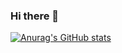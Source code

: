 ### Hi there 👋

[![Anurag's GitHub stats](https://github-readme-stats.vercel.app/api?username=AmazingMrBill)](https://github.com/anuraghazra/github-readme-stats)
